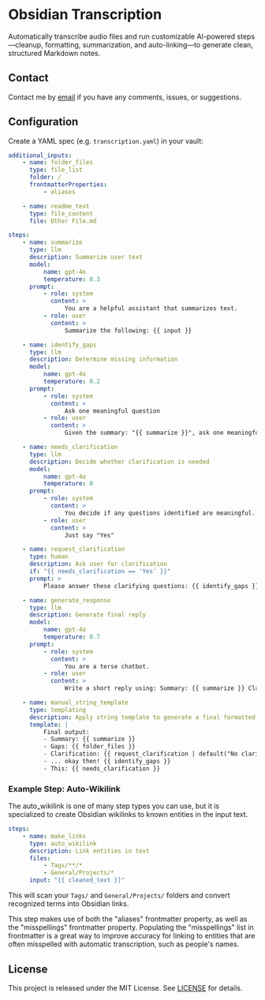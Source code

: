 # Obsidian Transcription

Automatically transcribe audio files and run customizable AI-powered steps—cleanup, formatting, summarization, and auto-linking—to generate clean, structured Markdown notes.

## Contact

Contact me by [email](mailto:ezra@ezramarks.com) if you have any comments, issues, or suggestions.

## Configuration

Create a YAML spec (e.g. `transcription.yaml`) in your vault:

```yaml
additional_inputs:
    - name: folder_files
      type: file_list
      folder: /
      frontmatterProperties:
          - aliases

    - name: readme_text
      type: file_content
      file: Other File.md

steps:
    - name: summarize
      type: llm
      description: Summarize user text
      model:
          name: gpt-4o
          temperature: 0.3
      prompt:
          - role: system
            content: >
                You are a helpful assistant that summarizes text.
          - role: user
            content: >
                Summarize the following: {{ input }}

    - name: identify_gaps
      type: llm
      description: Determine missing information
      model:
          name: gpt-4o
          temperature: 0.2
      prompt:
          - role: system
            content: >
                Ask one meaningful question
          - role: user
            content: >
                Given the summary: "{{ summarize }}", ask one meaningful question.

    - name: needs_clarification
      type: llm
      description: Decide whether clarification is needed
      model:
          name: gpt-4o
          temperature: 0
      prompt:
          - role: system
            content: >
                You decide if any questions identified are meaningful. You must either respond 'Yes' or 'No'.
          - role: user
            content: >
                Just say "Yes"

    - name: request_clarification
      type: human
      description: Ask user for clarification
      if: "{{ needs_clarification == 'Yes' }}"
      prompt: >
          Please answer these clarifying questions: {{ identify_gaps }}

    - name: generate_response
      type: llm
      description: Generate final reply
      model:
          name: gpt-4o
          temperature: 0.7
      prompt:
          - role: system
            content: >
                You are a terse chatbot.
          - role: user
            content: >
                Write a short reply using: Summary: {{ summarize }} Clarification: {{ request_clarification | default("N/A") }}

    - name: manual_string_template
      type: templating
      description: Apply string template to generate a final formatted output
      template: |
          Final output:
          - Summary: {{ summarize }}
          - Gaps: {{ folder_files }}
          - Clarification: {{ request_clarification | default("No clarification needed") }}
          - ... okay then! {{ identify_gaps }}
          - This: {{ needs_clarification }}
```

### Example Step: Auto-Wikilink

The auto_wikilink is one of many step types you can use, but it is specialized to create Obsidian wikilinks to known entities in the input text.

```yaml
steps:
    - name: make_links
      type: auto_wikilink
      description: Link entities in text
      files:
          - Tags/**/*
          - General/Projects/*
      input: "{{ cleaned_text }}"
```

This will scan your `Tags/` and `General/Projects/` folders and convert recognized terms into Obsidian links.

This step makes use of both the "aliases" frontmatter property, as well as the "misspellings" frontmatter property. Populating the "misspellings" list in frontmatter is a great way to improve accuracy for linking to entities that are often misspelled with automatic transcription, such as people's names.

## License

This project is released under the MIT License. See [LICENSE](LICENSE) for details.
